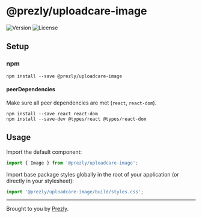 # @prezly/uploadcare-image

![Version](https://img.shields.io/npm/v/@prezly/uploadcare-image)
![License](https://img.shields.io/npm/l/@prezly/uploadcare-image)

## Setup

### npm

```Shell
npm install --save @prezly/uploadcare-image
```

#### peerDependencies

Make sure all peer dependencies are met (`react`, `react-dom`).

```Shell
npm install --save react react-dom
npm install --save-dev @types/react @types/react-dom
```

## Usage

Import the default component:

```ts
import { Image } from '@prezly/uploadcare-image';
```

Import base package styles globally in the root of your application (or directly in your stylesheet):
```ts
import '@prezly/uploadcare-image/build/styles.css';
```

----

Brought to you by [Prezly](https://www.prezly.com/?utm_source=github&utm_campaign=@prezly/uploadcare-image).
